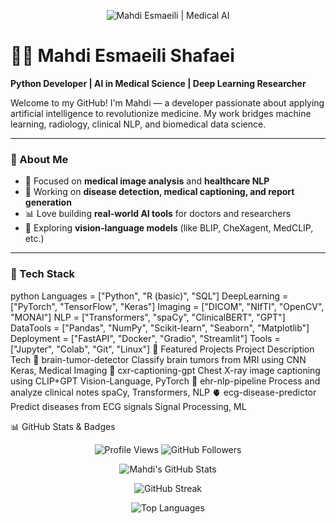 <!-- BANNER -->
<p align="center">
  <img src="https://raw.githubusercontent.com/mahdiesmaeili/mahdiesmaeili/main/assets/medical_ai_banner.png" alt="Mahdi Esmaeili | Medical AI" style="max-width: 100%;" />
</p>

# 👨‍⚕️ Mahdi Esmaeili Shafaei

**Python Developer | AI in Medical Science | Deep Learning Researcher**

Welcome to my GitHub! I'm Mahdi — a developer passionate about applying artificial intelligence to revolutionize medicine. My work bridges machine learning, radiology, clinical NLP, and biomedical data science.

---

### 🧬 About Me

- 🧠 Focused on **medical image analysis** and **healthcare NLP**
- 🔬 Working on **disease detection, medical captioning, and report generation**
- 📊 Love building **real-world AI tools** for doctors and researchers
- 🤖 Exploring **vision-language models** (like BLIP, CheXagent, MedCLIP, etc.)

---

### 🧰 Tech Stack

python
Languages     = ["Python", "R (basic)", "SQL"]
DeepLearning  = ["PyTorch", "TensorFlow", "Keras"]
Imaging       = ["DICOM", "NIfTI", "OpenCV", "MONAI"]
NLP           = ["Transformers", "spaCy", "ClinicalBERT", "GPT"]
DataTools     = ["Pandas", "NumPy", "Scikit-learn", "Seaborn", "Matplotlib"]
Deployment    = ["FastAPI", "Docker", "Gradio", "Streamlit"]
Tools         = ["Jupyter", "Colab", "Git", "Linux"]
📌 Featured Projects
Project	Description	Tech
🧠 brain-tumor-detector	Classify brain tumors from MRI using CNN	Keras, Medical Imaging
🩻 cxr-captioning-gpt	Chest X-ray image captioning using CLIP+GPT	Vision-Language, PyTorch
📄 ehr-nlp-pipeline	Process and analyze clinical notes	spaCy, Transformers, NLP
🫀 ecg-disease-predictor	Predict diseases from ECG signals	Signal Processing, ML

📊 GitHub Stats & Badges
<p align="center"> <img src="https://komarev.com/ghpvc/?username=mahdiesmaeili&label=Profile%20views&color=0e75b6&style=flat" alt="Profile Views" /> <img src="https://img.shields.io/github/followers/mahdiesmaeili?label=Followers&style=social" alt="GitHub Followers" /> </p> <p align="center"> <img src="https://github-readme-stats.vercel.app/api?username=mahdiesmaeili&show_icons=true&theme=react&hide_title=false" alt="Mahdi's GitHub Stats" /> </p> <p align="center"> <img src="https://github-readme-streak-stats.herokuapp.com/?user=mahdiesmaeili&theme=react" alt="GitHub Streak" /> </p> <p align="center"> <img src="https://github-readme-stats.vercel.app/api/top-langs/?username=mahdiesmaeili&layout=compact&theme=react" alt="Top Languages" /> </p>
